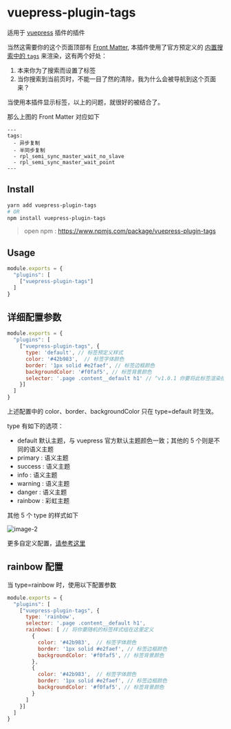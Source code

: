 # vuepress-plugin-tags

适用于 [vuepress](https://vuepress.vuejs.org/zh/plugin/using-a-plugin.html) 插件的插件


当然这需要你的这个页面顶部有 [Front Matter](https://vuepress.vuejs.org/zh/guide/frontmatter.html#front-matter),
本插件使用了官方预定义的 [内置搜索中的 `tags`](https://vuepress.vuejs.org/zh/theme/default-theme-config.html#%E5%86%85%E7%BD%AE%E6%90%9C%E7%B4%A2)
来渲染，这有两个好处：

1. 本来你为了搜索而设置了标签
2. 当你搜索到当前页时，不能一目了然的清除，我为什么会被导航到这个页面来？

当使用本插件显示标签，以上的问题，就很好的被结合了。

那么上图的 Front Matter 对应如下

```
---
tags:
  - 异步复制
  - 半同步复制
  - rpl_semi_sync_master_wait_no_slave
  - rpl_semi_sync_master_wait_point
---
```

## Install

```bash
yarn add vuepress-plugin-tags
# OR 
npm install vuepress-plugin-tags
```

> open npm : https://www.npmjs.com/package/vuepress-plugin-tags

## Usage

```javascript
module.exports = {
  "plugins": [
    ["vuepress-plugin-tags"]
  ]
}
```

## 详细配置参数

```javascript
module.exports = {
  "plugins": [
    ["vuepress-plugin-tags", {
      type: 'default', // 标签预定义样式
      color: '#42b983',  // 标签字体颜色
      border: '1px solid #e2faef', // 标签边框颜色
      backgroundColor: '#f0faf5', // 标签背景颜色
      selector: '.page .content__default h1' // ^v1.0.1 你要将此标签渲染挂载到哪个元素后面？默认是第一个 H1 标签后面；可以提供 `document.querySelectorAll()` 支持的选择语法，将标签挂载该元素后面
    }]
  ]
}
```

上述配置中的 color、border、backgroundColor 只在 type=default 时生效。

type 有如下的选项：

- default 默认主题，与 vuepress 官方默认主题颜色一致；其他的 5 个则是不同的语义主题
- primary : 语义主题
- success : 语义主题
- info : 语义主题
- warning : 语义主题
- danger : 语义主题
- rainbow : 彩虹主题

其他 5 个 type 的样式如下

![image-2](https://github.com/zq99299/vuepress-plugin/blob/master/vuepress-plugin-tags/docs/assets/2.png?raw=true)

更多自定义配置，[请参考这里](https://zq99299.github.io/vuepress-plugin/vuepress-plugin-tags)

## rainbow 配置

当 type=rainbow 时，使用以下配置参数

```javascript
module.exports = {
  "plugins": [
    ["vuepress-plugin-tags", {
      type: 'rainbow',
      selector: '.page .content__default h1',
      rainbows: [ // 将你要随机的标签样式组在这里定义
        {
          color: '#42b983',  // 标签字体颜色
          border: '1px solid #e2faef', // 标签边框颜色
          backgroundColor: '#f0faf5', // 标签背景颜色
        },
        {
          color: '#42b983',  // 标签字体颜色
          border: '1px solid #e2faef', // 标签边框颜色
          backgroundColor: '#f0faf5', // 标签背景颜色
        }
      ]
    }]
  ]
}
```
